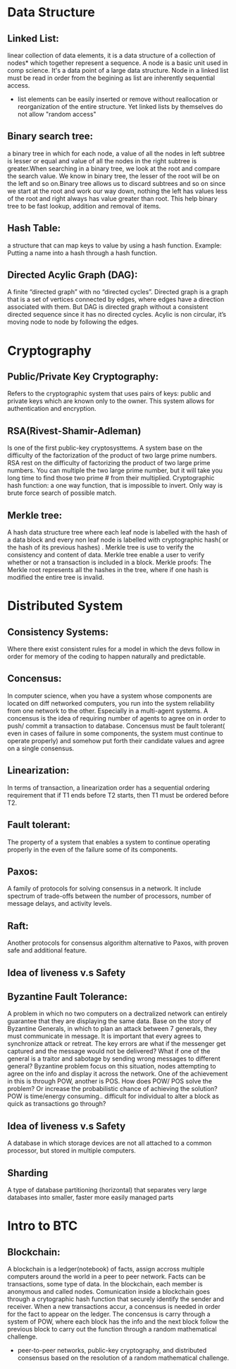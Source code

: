 
# **Data Structure**

## Linked List: 
linear collection of data elements, it is a data structure of a collection of nodes* which together represent a sequence. A node is a
basic unit used in comp science. It's a data point of a large data structure. Node in a linked list must be read in order from the begining as list are inherently sequential access. 
      
- list elements can be easily inserted or remove without reallocation or reorganization of the entire structure. Yet linked lists by themselves do not allow "random access"

## Binary search tree: 
a binary tree in which for each node, a value of all the nodes in left subtree is lesser or equal and value of all the nodes in the right subtree is greater.When searching in a binary tree, we look at the root and compare the search value. We know in binary tree, the lesser of the root will be on the left and so on.Binary tree allows us to discard subtrees and so on since we start at the root and work our way down, nothing the left has values less of the root and right always has value greater than root. This help binary tree to be fast lookup, addition and removal of items. 
              
## Hash Table: 
a structure that can map keys to value by using a hash function. Example: Putting a name into a hash through a hash function.             

## Directed Acylic Graph (DAG): 
A finite “directed graph” with no “directed cycles”. Directed graph is a graph that is a set of vertices connected by edges, where edges have a direction associated with them. But DAG is directed graph without a consistent directed sequence since it has no directed cycles. Acylic is non circular, it’s moving node to node by following the edges.

# **Cryptography**

## Public/Private Key Cryptography:
Refers to the cryptographic system that uses pairs of keys: public and private keys which are known only to the owner. 
This system allows for authentication and encryption.

## RSA(Rivest-Shamir-Adleman)
Is one of the first public-key cryptosysttems. A system base on the difficulty of the factorization of the product of two large prime numbers.   RSA rest on the difficulty of factorizing the product of two large prime numbers. You can multiple the two large prime number, but it will take you long time to find those two prime # from their multiplied. 
Cryptographic hash function: a one way function, that is impossible to invert. Only way is brute force search of possible match. 

## Merkle tree: 
A hash data structure tree where each leaf node is labelled with the hash of a data block and every non leaf node is labelled with cryptographic hash( or the hash of its previous hashes) . Merkle tree is use to verify the consistency and content of data. Merkle tree enable a user to verify whether or not a transaction is included in a block.
Merkle proofs: The Merkle root represents all the hashes in the tree, where if one hash is modified the entire tree is invalid. 


# Distributed System

## Consistency Systems:
Where there exist consistent rules for a model in which the devs follow in order for memory of the coding to happen naturally and predictable. 

## Concensus: 
In computer science, when you have a system whose components are located on diff networked computers, you run into the system reliability from one network to the other. Especially in a multi-agent systems. A concensus is the idea of requiring  number of agents to agree on in order to push/ commit a transaction to database. Concensus must be fault tolerant( even in cases of failure in some components, the system must continue to operate properly) and somehow put forth their candidate values and agree on a single consensus. 

## Linearization: 
In terms of transaction, a linearization order has a sequential ordering requirement that if T1 ends before T2 starts, then T1 must be ordered before T2. 

## Fault tolerant:
The property of a system that enables a system to continue operating properly in the even of the failure some of its components. 

## Paxos: 
A family of protocols for solving consensus in a network. It include spectrum of trade-offs between the number of processors, number of message delays, and activity levels. 

## Raft: 
Another protocols for consensus algorithm alternative to Paxos, with proven safe and additional feature. 

## Idea of liveness v.s Safety

## Byzantine Fault Tolerance:
A problem in which no two computers on a dectralized network can entirely guarantee that they are displaying the same data. Base on the story of Byzantine Generals, in which to plan an attack between 7 generals, they must communicate in message. It is important that every agrees to synchronize attack or retreat. The key errors are what if the messenger get captured and the message would not be delivered? What if one of the general is a traitor and sabotage by sending wrong messages to different general? Byzantine problem focus on this situation, nodes attempting to agree on the info and display it across the network. One of the achievement in this is through POW, another is POS. 
How does POW/ POS solve the problem? Or increase the probabilistic chance of achieving the solution? 
POW is time/energy consuming.. difficult for individual to alter a block as quick as transactions go through? 

## Idea of liveness v.s Safety

A database in which storage devices are not all attached to a common processor, but stored in multiple computers.

## Sharding
A type of database partitioning (horizontal) that separates very large databases into smaller, faster more easily managed parts 

# Intro to BTC

## Blockchain: 
A blockchain is a ledger(notebook) of facts, assign accross multiple computers around the world in a peer to peer network. Facts can be transactions, some type of data. In the blockchain, each member is anonymous and called nodes. Comunication inside a blockchain goes through a crytographic hash function that securely identify the sender and receiver. When a new transactions accur, a concensus is needed in order for the fact to appear on the ledger. The concensus is carry through a system of POW, where each block has the info and the next block follow the previous block to carry out the function through a random mathematical challenge.
 - peer-to-peer networks, public-key cryptography, and distributed consensus based on the resolution of a random mathematical challenge.

